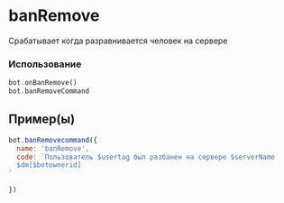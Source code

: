 # banRemove
Срабатывает когда разравнивается человек на сервере
### Использование
```php
bot.onBanRemove()
bot.banRemoveCommand
```
## Пример(ы)

```javascript
bot.banRemovecommand({
  name: 'banRemove',
  code: `Пользователь $usertag был разбанен на сервере $serverName
  $dm[$botownerid]
`

})
```